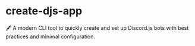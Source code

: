 # create-djs-app
🖋️ A modern CLI tool to quickly create and set up Discord.js bots with best practices and minimal configuration.
